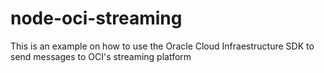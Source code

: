 # node-oci-streaming
This is an example on how to use the Oracle Cloud Infraestructure SDK to send messages to OCI's streaming platform
